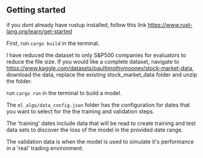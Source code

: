 ## Getting started

if you dont already have rustup installed, follow this link https://www.rust-lang.org/learn/get-started

First, run `cargo build` in the terminal.

I have reduced the dataset to only S&P500 companies for evaluators to reduce the file size.
If you would like a complete dataset, navigate to https://www.kaggle.com/datasets/paultimothymooney/stock-market-data,
download the data, replace the existing stock_market_data folder and unzip the folder.

run `cargo run` in the terminal to build a model.

The `ml_algo/data_config.json` folder has the configuration for dates that you want to select for the the training and validation steps.

The 'training' dates include data that will be read to create training and test data sets to discover the loss of the model in the provided date range.

The validation data is when the model is used to simulate it's performance in a 'real' trading environment.
